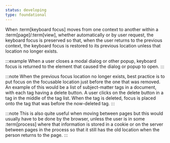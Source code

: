 ```yaml
---
status: developing
type: foundational
---
```


When :term[keyboard focus] moves from one context to another within a :term[page]/:term[view], whether automatically or by user request, the keyboard focus is preserved so that, when the user returns to the previous context, the keyboard focus is restored to its previous location unless that location no longer exists.

:::example
When a user closes a modal dialog or other popup, keyboard focus is returned to the element that caused the dialog or popup to open.
:::

:::note
When the previous focus location no longer exists, best practice is to put focus on the focusable location just before the one that was removed. An example of this would be a list of subject-matter tags in a document, with each tag having a delete button. A user clicks on the delete button in a tag in the middle of the tag list. When the tag is deleted, focus is placed onto the tag that was before the now-deleted tag.
:::

:::note
This is also quite useful when moving between pages but this would usually have to be done by the browser, unless the user is in some :term[process] where that information is stored in a cookie or on the server between pages in the process so that it still has the old location when the person returns to the page.
:::
